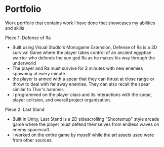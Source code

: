 # Portfolio
Work portfolio that contains work I have done that showcases my abilities and skills


Piece 1: Defense of Ra
- Built using Visual Studio's Monogame Extension, Defense of Ra is a 2D survival Game where the player takes control of an ancient egyptian warrior who defends the sun god Ra as he makes his way through the underworld
- The player and Ra must survive for 3 minutes with new enemies spawning at every minute.
- the player is armed with a spear that they can thrust at close range or throw to deal with far away enemies. They can also recall the spear similar to Thor's hammer.
- I programmed on the player class and its interactions with the spear, player collision, and overall project organization.

Piece 2: Last Stand
- Built in Unity, Last Stand is a 2D sidescrolling "Shootemup" style arcade game where the player must defend themselves from endless waves on enemy spacecraft.
- I worked on the entire game by myself while the art assets used were from other sources.

